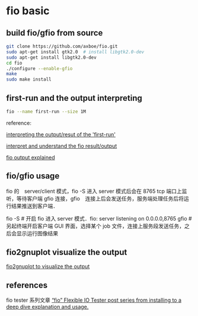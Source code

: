 # fio basic

## build fio/gfio from source

```sh
git clone https://github.com/axboe/fio.git
sudo apt-get install gtk2.0  # install libgtk2.0-dev
sudo apt-get install libgtk2.0-dev
cd fio
./configure --enable-gfio
make
sudo make install
```

## first-run and the output interpreting

```sh
fio --name first-run --size 1M
```

reference:

[interpreting the output/resut of the 'first-run'][findelkind_fio_output_interpret]

[interpret and understand the fio result/output][findelkind_interpret_fio_output]

[fio output explained][fio_output_explained]

## fio/gfio usage

fio 的　server/client 模式，fio -S 进入 server 模式后会在 8765 tcp 端口上监听，等待客户端 gfio 连接，gfio　连接上后会发送任务，服务端处理任务后将运行结果推送到客户端．

fio -S # 开启 fio 进入 server 模式．fio: server listening on 0.0.0.0,8765
gfio # 另起终端开启客户端 GUI 界面，选择某个 job 文件，连接上服务段发送任务，之后会显示运行图像结果


## fio2gnuplot visualize the output

[fio2gnuplot to visualize the output][findelkind_fio2gnuplot]


## references

fio tester 系列文章
[“fio” Flexible IO Tester post series from installing to a deep dive explanation and usage.][findelkind_fio_tester_post_series]



[findelkind_fio_output_interpret]:http://tfindelkind.com/2015/08/03/fio-flexible-io-tester-appendix-1-interpreting-the-outputresult-of-the-first-run/
[findelkind_fio_tester_post_series]:http://tfindelkind.com/2015/08/04/fio-flexible-io-tester-part1-installation-and-compiling-if-needed/#
[findelkind_interpret_fio_output]:http://tfindelkind.com/2015/08/24/fio-flexible-io-tester-part8-interpret-and-understand-the-resultoutput/
[findelkind_fio2gnuplot]:http://tfindelkind.com/2015/09/16/fio-flexible-io-tester-part9-fio2gnuplot-to-visualize-the-output/
[fio_output_explained]:https://tobert.github.io/post/2014-04-17-fio-output-explained.html